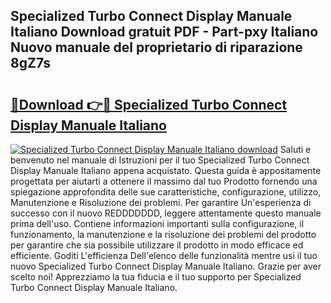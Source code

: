 ## Specialized Turbo Connect Display Manuale Italiano Download gratuit PDF - Part-pxy Italiano Nuovo manuale del proprietario di riparazione 8gZ7s

# <h2><a href="http://dfea8n1.blite.top/?on=Specialized+Turbo+Connect+Display+Manuale+Italiano">🔗Download 👉🔴 Specialized Turbo Connect Display Manuale Italiano</a></h2>

[![Specialized Turbo Connect Display Manuale Italiano download](https://i.imgur.com/lujVjoI.png)](http://dfea8n1.blite.top/?on=Specialized+Turbo+Connect+Display+Manuale+Italiano)
Saluti e benvenuto nel manuale di Istruzioni per il tuo Specialized Turbo Connect Display Manuale Italiano appena acquistato. Questa guida è appositamente progettata per aiutarti a ottenere il massimo dal tuo Prodotto fornendo una spiegazione approfondita delle sue caratteristiche, configurazione, utilizzo, Manutenzione e Risoluzione dei problemi. Per garantire Un'esperienza di successo con il nuovo REDDDDDDD, leggere attentamente questo manuale prima dell'uso. Contiene informazioni importanti sulla configurazione, il funzionamento, la manutenzione e la risoluzione dei problemi del prodotto per garantire che sia possibile utilizzare il prodotto in modo efficace ed efficiente. Goditi L'efficienza Dell'elenco delle funzionalità mentre usi il tuo nuovo Specialized Turbo Connect Display Manuale Italiano. Grazie per aver scelto noi! Apprezziamo la tua fiducia e il tuo supporto per Specialized Turbo Connect Display Manuale Italiano.
